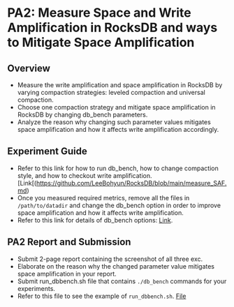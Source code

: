 # PA2: Measure Space and Write Amplification in RocksDB and ways to Mitigate Space Amplification


## Overview
- Measure the write amplification and space amplification in RocksDB by varying compaction strategies: leveled compaction and universal compaction.
- Choose one compaction strategy and mitigate space amplification in RocksDB by changing db_bench parameters.
- Analyze the reason why changing such parameter values mitigates space amplification and how it affects write amplification accordingly.



## Experiment Guide
- Refer to this link for how to run db_bench, how to change compaction style, and how to checkout write amplification. [Link[(https://github.com/LeeBohyun/RocksDB/blob/main/measure_SAF.md)
- Once you measured required metrics, remove all the files in ``/path/to/datadir`` and change the db_bench option in order to improve space amplification and how it affects write amplification.
- Refer to this link for details of db_bench options: [Link](https://github.com/EighteenZi/rocksdb_wiki/blob/master/Benchmarking-tools.md).


## PA2 Report and Submission
- Submit 2-page report containing the screenshot of all three exc.
- Elaborate on the reason why the changed parameter value mitigates space amplification in your report.
- Submit run_dbbench.sh file that contains ``./db_bench`` commands for your experiments.
- Refer to this file to see the example of ``run_dbbench.sh``. [File]()
